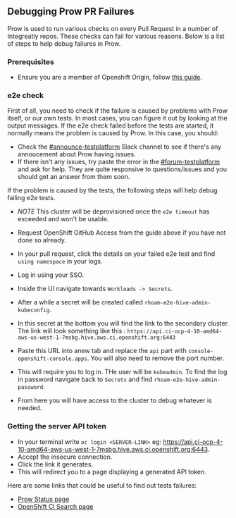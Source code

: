## Debugging Prow PR Failures
Prow is used to run various checks on every Pull Request in a number of Integreatly repos. These checks can fail for various reasons. Below is a list of steps to help debug failures in Prow.
### Prerequisites
* Ensure you are a member of Openshift Origin, follow [this guide](https://source.redhat.com/groups/public/atomicopenshift/atomicopenshift_wiki/openshift_onboarding_checklist_for_github).
### e2e check

First of all, you need to check if the failure is caused by problems with Prow itself, or our own tests. In most cases, you can figure it out by looking at the output messages. If the e2e check failed before the tests are started, it normally means the problem is caused by Prow. In this case, you should:

* Check the [#announce-testplatform](https://app.slack.com/client/T027F3GAJ/CFUGK0K9R/thread/CBN38N3MW-1590397619.005400) Slack channel to see if there's any annoucement about Prow having issues.
* If there isn't any issues, try paste the error in the [#forum-testplatform](https://app.slack.com/client/T027F3GAJ/CBN38N3MW/thread/CBN38N3MW-1590397619.005400) and ask for help. They are quite responsive to questions/issues and you should get an answer from them soon.

If the problem is caused by the tests, the following steps will help debug failing e2e tests.
* *NOTE* This cluster will be deprovisioned once the `e2e timeout` has exceeded and won't be usable.

* Request OpenShift GitHub Access from the guide above if you have not done so already.
* In your pull request, click the details on your failed e2e test and find `using namespace` in your logs.
* Log in using your SSO.
* Inside the UI navigate towards `Workloads -> Secrets`.
* After a while a secret will be created called `rhoam-e2e-hive-admin-kubeconfig`.
* In this secret at the bottom you will find the link to the secondary cluster. The link will look something like this : `https://api.ci-ocp-4-10-amd64-aws-us-west-1-7msbg.hive.aws.ci.openshift.org:6443`
* Paste this URL into anew tab and replace the `api` part with `console-openshift-console.apps`. You will also need to remove the port number.
* This will require you to log in. THe user will be `kubeadmin`. To find the log in password navigate back to `Secrets` and find `rhoam-e2e-hive-admin-password`.
* From here you will have access to the cluster to debug whatever is needed.

### Getting the server API token

* In your terminal write `oc login <SERVER-LINK>` eg: https://api.ci-ocp-4-10-amd64-aws-us-west-1-7msbg.hive.aws.ci.openshift.org:6443.
* Accept the insecure connection.
* Click the link it generates.
* This will redirect you to a page displaying a generated API token.

Here are some links that could be useful to find out tests failures:

* [Prow Status page](https://deck-ci.apps.ci.l2s4.p1.openshiftapps.com/)
* [OpenShift CI Search page](https://search.ci.openshift.org/)

